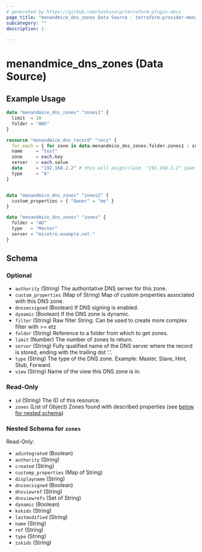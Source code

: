 ```yaml
---
# generated by https://github.com/hashicorp/terraform-plugin-docs
page_title: "menandmice_dns_zones Data Source - terraform-provider-menandmice"
subcategory: ""
description: |-
  
---
```


# menandmice_dns_zones (Data Source)



## Example Usage

```terraform
data "menandmice_dns_zones" "zones1" {
  limit  = 10
  folder = "AWS"
}

resource "menandmice_dns_record" "recs" {
  for_each = { for zone in data.menandmice_dns_zones.folder.zones1 : zone.name => zone.authority }
  name     = "test"
  zone     = each.key
  server   = each.value
  data     = "192.168.2.2" # this will asign/claim  "192.168.2.2" ipam records
  type     = "A"
}


data "menandmice_dns_zones" "zones2" {
  custom_properties = { "Owner" = "me" }
}

data "menandmice_dns_zones" "zones" {
  folder = "AD"
  type   = "Master"
  server = "micetro.example.net."
}
```

<!-- schema generated by tfplugindocs -->
## Schema

### Optional

- `authority` (String) The authoritative DNS server for this zone.
- `custom_properties` (Map of String) Map of custom properties associated with this DNS zone.
- `dnssecsigned` (Boolean) If DNS signing is enabled.
- `dynamic` (Boolean) If the DNS zone is dynamic.
- `filter` (String) Raw filter String. Can be used to create more complex filter with >= etz
- `folder` (String) Reference to a folder from which to get zones.
- `limit` (Number) The number of zones to return.
- `server` (String) Fully qualified name of the DNS server where the record is stored, ending with the trailing dot '.'.
- `type` (String) The type of the DNS zone. Example: Master, Slave, Hint, Stub, Forward.
- `view` (String) Name of the view this DNS zone is in.

### Read-Only

- `id` (String) The ID of this resource.
- `zones` (List of Object) Zones found with described properties (see [below for nested schema](#nestedatt--zones))

<a id="nestedatt--zones"></a>
### Nested Schema for `zones`

Read-Only:

- `adintegrated` (Boolean)
- `authority` (String)
- `created` (String)
- `customp_properties` (Map of String)
- `displayname` (String)
- `dnssecsigned` (Boolean)
- `dnsviewref` (String)
- `dnsviewrefs` (Set of String)
- `dynamic` (Boolean)
- `kskids` (String)
- `lastmodified` (String)
- `name` (String)
- `ref` (String)
- `type` (String)
- `zskids` (String)


